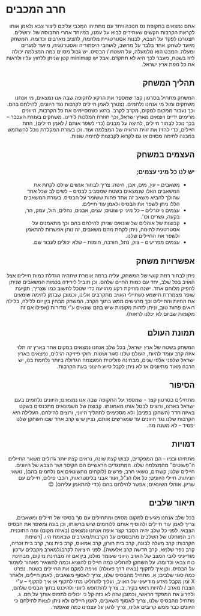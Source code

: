 # חרב המכבים
<div dir = "rtl">

אתם נמצאים בתקופת נס חנוכה ויחד עם מתתיהו המכבי עליכם ליצור צבא ולאמן אותו לקראת הקרבות הקשים שעתידים לבוא על עמנו, במיוחד אחרי התבוסה של ירושלים. תצטרכו לפקד על הצבא, לבנות אסטרטגיית מלחמה, להציב מארבים וכדומה.
המשחק מיועד לשחקן אחד בלבד על מחשב, לאוהבי היסתוריה ואסטרטגיה, מיועד לנערים ומעלה.
המבט הוא מלמעלה, על השטח / הבסיס. יש גבול מסוים כמה המצלמה יכולה לזוז בשטח, מעבר לכך היא לא תתקדם. אבל יש minimap קטן שניתן ללחוץ עליו ולראות את כל מפת ארץ ישראל.
 

## תהליך המשחק 
המשחק מתחיל בסרטון קצר שמספר את הרקע לתקופה שבה אנו נמצאים, מי אנחנו משחקים ומול מי אנחנו נלחמים.
נצטרך לאמן חיילים לקרבות נגד היוונים, להילחם בהם. וכך נעבור ממקום למקום, מקרב לקרב.
ברגע כשמסיימים את כל הקרבות, היוונים מרימים ידיים ויוצאים מארץ ישראל, וכך חוזרת המלכות לידינו.
משחקים בעזרת העכבר – בכך נוכל לבחור חיילים, לחיצה על מבנים (כדי לשפר אותם / לאמן חיילים), הזזת חיילים, כדי להזיז את זווית הראיה של המצלמה ועוד. וכן בעזרת המקלדת נוכל להשתמש במבנה לחימה מסוים או גם לקרוא לקבוצות לחימה שונות.
## העצמים במשחק
### יש לנו כל מיני עצמים;
- משאבים – עץ, מים, אבן, חיטה. צריך לבחור אנשים שילכו לקחת את המשאבים האלו שנמצאים בשטח שמסביב לבסיס – לשים לב שכל אחד שהולך להביא משאב זה אחד פחות ששומר על הבסיס. בעזרת המשאבים הללו ניתן לשפר את הבסיס ולאמן עוד חיילים.
- עצמים נייטרלים – כל מיני קישוטים; עצים, אבנים, נחלים, חול, עמק, הר, בקעה, גשרים וכו'.
- קבוצות של אוהלים של שונאים שניתן להילחם בהם וכך מתאמנים על אסטרטגית לחימה, ניתן לקחת מהם משאבים, זה נותן אפשרות  להתאמן ולשפר את החיילים שלנו.
- עצמים מפריעים – צוק, נחל, חורבה, חומות – שלא יכולים לעבור שם.

## אפשרויות משחק
ניתן לבחור רמת קושי של המשחק, עליה ברמה אומרת שתהיה הגדלת כמות חיילים אצל האויב בכל שלב, יחד עם כמות החיים שלהם. וכן תוביל לירידה בכמות המשאבים שניתן להפיק מלוחם אחד.
ישנה מוזיקת רקע מרגיעה כדי שנוכל לחשוב כמו שצריך, תקיעת שופר מצמררת תישמע כשחיילי האויב מתקרבים אלינו, וכמובן שבזמן לחימה שומעים את החיות והחיילים וכך מרגישים ממש בתוך הקרב.
המשחק מבחין בין יום ללילה, בלילה רואים פחות טוב, וניתן לזהות מקומות שיש בהם שונאים ע"י מדורות (אפילו אם זה מקומות שביום לא יכלנו לראות).

## תמונת העולם
המשחק בשטח של ארץ ישראל, בכל שלב אנחנו נמצאים במקום אחר בארץ זה תלוי איזה קרב עומד להיות, העולם שלנו סגור ושטוח.
חוקי פיזיקה רגילים, נמצאים בארץ ישראל שלפני אלפי שנים, מבחינה פוליטית המעצמה הגדולה ביותר נלחמת בנו, יש הרבה מאוד מתיוונים אז לא ניתן לקבל סיוע חיצוני בעת הקרבות.

## הסיפור
מתחילים בסרטון קצר - שמספר על התקופה שבה אנו נמצאים; היוונים נלחמים בעם ישראל בארצו, ורוצים לבטל אותו מאמונתו. קבוצה של חשמונאים מתכנסים בשקט באיזה חדר (השחקן בפנים) ולא מסכימים לתהליך היווני, ורוצים להילחם.
העלילה היא הקרבות שלנו נגד היוונים עד שמגרשים אותם, נציין שיש קרב אחד שבו השחקן שלנו יפסיד - לא משנה מה.
 
## דמויות
מתתיהו ובניו – הם המפקדים, לבוש קצת שונה, נראים קצת יותר גדולים משאר החיילים ה"פשוטים" מהמצלמה שלנו. המתנגדים הראשיים הם הקיסר ושר הצבא של היוונים.
חיילים שלנו; קשתים, נושאי חרב, פרשים (לוקחים מהשונאים אם נלחמים בהם), נושאי חניתות. חיילי היוונים; כל אלו הנ"ל, ועוד אבני בליסטראות, רוכבי פילים, חיילים עם שריון.
אוהלי השונאים; אפשר להילחם בהם (כדי להתאמן עליהם) 😊
## תיאור שלבים
בכל שלב אנחנו מגיעים למקום מסוים ומתחילים עם סך בסיסי של חיילים ומשאבים. צריך לאמן עוד חיילים ולהוסיף אותם ללוחמים שיש ברשותו, וכן בונה ומשפר את הבסיס הצבאי. לפני כל שלב יהיה הסבר קצר איפה אנחנו נמצאים (באיזה מקום) ומה התוכנית.
רוב המוחלט של השלבים מתבססים על הקרבות/מארבים שבאמת היו. [רשימת הקרבות: קרב מעלה לבונה, קרב בית חורון, קרב אמאוס, קרב בית צור, קרב בית זכריה, קרב כפר שלמא, קרב חדשה קרב אלעשה]. לפני היציאה לקרב/למארב מקבלים עדכון מודיעיני לגבי המצב של האויב היווני שעומד מולנו, בין אם זה מבחינת מיקום, מבחינת כוח צבאי וכדומה. על השחקן להחליט כמה חיילים להוציא וכמה להשאיר מאחור לשמור על הבסיס. וכן איך לתקוף (באיזו דרך פעולה) ואיפה למקם את החיילים בשטח.
נפרט כמה סוגי שלבים;
א.	מתחיל מהבסיס שלנו, צריך לאסוף משאבים, לאמן חיילים, ולאחר X זמן מקבל מידע מודיעיני על האויב, ועליך להחליט מתי לתקוף או איך לתקוף – ע"י הצבת מארב / להיות ראש בקיר.
ב.	צריך להתחפש ליווני ולהיכנס בתוך הבסיס שלהם, ולהרוג את המפקד הראשי, וכמובן שזה לא כזה קל כי יכולים לתפוס אותך על חם.
ג.	מתחיל מהבסיס שלנו, צריך לאסוף משאבים, לאמן חיילים ולא ניתן לצאת להילחם כי היוונים כבר ממש קרובים אלינו, צריך להגן על עצמינו כמה שאפשר.

</div> 
